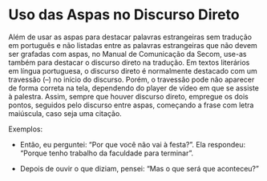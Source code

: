 # Uso das Aspas no Discurso Direto

Além de usar as aspas para destacar palavras estrangeiras sem tradução em português e não listadas entre as palavras estrangeiras que não devem ser grafadas com aspas, no Manual de Comunicação da Secom, use-as também para destacar o discurso direto na tradução. Em textos literários em língua portuguesa, o discurso direto é normalmente destacado com um travessão   (–) no início do discurso. Porém, o travessão pode não aparecer de forma correta na tela, dependendo do player de vídeo em que se assiste à palestra. Assim, sempre que houver discurso direto, empregue os dois pontos, seguidos pelo discurso entre aspas, começando a frase com letra maiúscula, caso seja uma citação.

Exemplos:

- Então, eu perguntei: “Por que você não vai à festa?”. Ela respondeu: “Porque tenho trabalho da faculdade para terminar”.

- Depois de ouvir o que diziam, pensei: “Mas o que será que aconteceu?”
